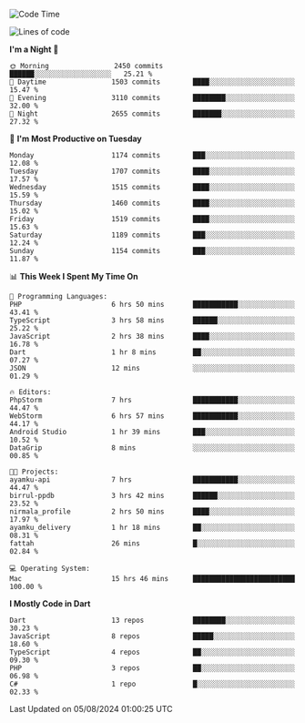 <!--START_SECTION:waka-->
![Code Time](http://img.shields.io/badge/Code%20Time-632%20hrs%2033%20mins-blue)

![Lines of code](https://img.shields.io/badge/From%20Hello%20World%20I%27ve%20Written-3.2%20million%20lines%20of%20code-blue)

**I'm a Night 🦉** 

```text
🌞 Morning                2450 commits        ██████░░░░░░░░░░░░░░░░░░░   25.21 % 
🌆 Daytime                1503 commits        ████░░░░░░░░░░░░░░░░░░░░░   15.47 % 
🌃 Evening                3110 commits        ████████░░░░░░░░░░░░░░░░░   32.00 % 
🌙 Night                  2655 commits        ███████░░░░░░░░░░░░░░░░░░   27.32 % 
```
📅 **I'm Most Productive on Tuesday** 

```text
Monday                   1174 commits        ███░░░░░░░░░░░░░░░░░░░░░░   12.08 % 
Tuesday                  1707 commits        ████░░░░░░░░░░░░░░░░░░░░░   17.57 % 
Wednesday                1515 commits        ████░░░░░░░░░░░░░░░░░░░░░   15.59 % 
Thursday                 1460 commits        ████░░░░░░░░░░░░░░░░░░░░░   15.02 % 
Friday                   1519 commits        ████░░░░░░░░░░░░░░░░░░░░░   15.63 % 
Saturday                 1189 commits        ███░░░░░░░░░░░░░░░░░░░░░░   12.24 % 
Sunday                   1154 commits        ███░░░░░░░░░░░░░░░░░░░░░░   11.87 % 
```


📊 **This Week I Spent My Time On** 

```text
💬 Programming Languages: 
PHP                      6 hrs 50 mins       ███████████░░░░░░░░░░░░░░   43.41 % 
TypeScript               3 hrs 58 mins       ██████░░░░░░░░░░░░░░░░░░░   25.22 % 
JavaScript               2 hrs 38 mins       ████░░░░░░░░░░░░░░░░░░░░░   16.78 % 
Dart                     1 hr 8 mins         ██░░░░░░░░░░░░░░░░░░░░░░░   07.27 % 
JSON                     12 mins             ░░░░░░░░░░░░░░░░░░░░░░░░░   01.29 % 

🔥 Editors: 
PhpStorm                 7 hrs               ███████████░░░░░░░░░░░░░░   44.47 % 
WebStorm                 6 hrs 57 mins       ███████████░░░░░░░░░░░░░░   44.17 % 
Android Studio           1 hr 39 mins        ███░░░░░░░░░░░░░░░░░░░░░░   10.52 % 
DataGrip                 8 mins              ░░░░░░░░░░░░░░░░░░░░░░░░░   00.85 % 

🐱‍💻 Projects: 
ayamku-api               7 hrs               ███████████░░░░░░░░░░░░░░   44.47 % 
birrul-ppdb              3 hrs 42 mins       ██████░░░░░░░░░░░░░░░░░░░   23.52 % 
nirmala_profile          2 hrs 50 mins       ████░░░░░░░░░░░░░░░░░░░░░   17.97 % 
ayamku_delivery          1 hr 18 mins        ██░░░░░░░░░░░░░░░░░░░░░░░   08.31 % 
fattah                   26 mins             █░░░░░░░░░░░░░░░░░░░░░░░░   02.84 % 

💻 Operating System: 
Mac                      15 hrs 46 mins      █████████████████████████   100.00 % 
```

**I Mostly Code in Dart** 

```text
Dart                     13 repos            ████████░░░░░░░░░░░░░░░░░   30.23 % 
JavaScript               8 repos             █████░░░░░░░░░░░░░░░░░░░░   18.60 % 
TypeScript               4 repos             ██░░░░░░░░░░░░░░░░░░░░░░░   09.30 % 
PHP                      3 repos             ██░░░░░░░░░░░░░░░░░░░░░░░   06.98 % 
C#                       1 repo              █░░░░░░░░░░░░░░░░░░░░░░░░   02.33 % 
```




 Last Updated on 05/08/2024 01:00:25 UTC
<!--END_SECTION:waka-->
